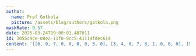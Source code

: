 ```yaml
---
author:
  name: Prof Gotkola
  picture: /assets/blog/authors/gotkola.png
maskRate: 0.57
date: 2025-03-24T19:00:01.487011
id: 3055c9ce-08e2-11f0-9cc5-41114fdec614
content: '[[6, 0, 7, 0, 0, 0, 0, 3, 0], [3, 4, 0, 7, 8, 1, 0, 6, 0], [9, 0, 0, 3, 0, 6, 0, 0, 7], [0, 0, 0, 1, 0, 8, 0, 7, 0], [1, 7, 6, 4, 0, 2, 8, 9, 0], [0, 2, 0, 6, 0, 0, 1, 0, 0], [0, 0, 0, 0, 0, 9, 0, 4, 0], [0, 0, 0, 0, 0, 0, 3, 2, 0], [0, 0, 8, 0, 7, 0, 9, 1, 6]]'
---
```

